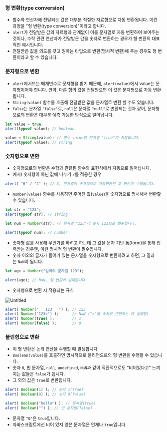 ### 형 변환(type conversion)

- 함수와 연산자에 전달되는 값은 대부분 적절한 자료형으로 자동 변환됩니다. 이런 과정을 "형 변환(type conversion)"이라고 합니다.
- `alert`가 전달받은 값의 자료형과 관계없이 이를 문자열로 자동 변환하여 보여주는 것이나, 수학 관련 연산자가 전달받은 값을 숫자로 변환하는 경우가 형 변환의 대표적인 예시입니다.
- 전달받은 값을 의도를 갖고 원하는 타입으로 변환(명시적 변환)해 주는 경우도 형 변환이라고 할 수 있습니다.

### 문자형으로 변환

- `alert`메서드는 매개변수로 문자형을 받기 때문에, `alert(value)`에서 value는 문자형이어야 합니다. 만약, 다른 형의 값을 전달받으면 이 값은 문자형으로 자동 변환됩니다.
- `String(value)` 함수를 호출해 전달받은 값을 문자열로 변환 할 수도 있습니다.
- `false`는 문자열 `"false"`로, `null`은 문자열 `"null"`로 변환되는 것과 같이, 문자형으로의 변환은 대부분 예측 가능한 방식으로 일어납니다.

```jsx
let value = true;
alert(typeof value); // boolean

value = String(value); // 변수 value엔 문자열 "true"가 저장됩니다.
alert(typeof value); // string
```

### 숫자형으로 변환

- 숫자형으로의 변환은 수학과 관련된 함수와 표현식에서 자동으로 일어납니다.
- 예시) 숫자형이 아닌 값에 나누기 `/`를 적용한 경우

```jsx
alert( "6" / "2" ); // 3, 문자열이 숫자형으로 자동변환된 후 연산이 수행됩니다.
```

- `Number(value)` 함수를 사용하면 주어진 값(`value`)을 숫자형으로 명시해서 변환할 수 있습니다.

```jsx
let str = "123";
alert(typeof str); // string

let num = Number(str); // 문자열 "123"이 숫자 123으로 변환됩니다.

alert(typeof num); // number
```

- 숫자형 값를 사용해 무언가를 하려고 하는데 그 값을 문자 기반 폼(form)을 통해 입력받는 경우엔, 이런 명시적 형 변환이 필수입니다.
- 숫자 이외의 글자가 들어가 있는 문자열을 숫자형으로 변환하려고 하면, 그 결과는 `NaN`이 됩니다.

```jsx
let age = Number("임의의 문자열 123");

alert(age); // NaN, 형 변환이 실패합니다.
```

- 숫자형으로 변환 시 적용되는 규칙

![Untitled](https://s3-us-west-2.amazonaws.com/secure.notion-static.com/0adcbbb3-5aec-433c-9820-4a6895a73ded/Untitled.png)

```jsx
alert( Number("   123   ") ); // 123
alert( Number("123z") );      // NaN ("z"를 숫자로 변환하는 데 실패함)
alert( Number(true) );        // 1
alert( Number(false) );       // 0
```

### 불린형으로 변환

- 이 형 변환은 논리 연산을 수행할 때 발생합니다
- `Boolean(value)`를 호출하면 명시적으로 불리언으로의 형 변환을 수행할 수 있습니다.
- 숫자 `0`, 빈 문자열, `null`, `undefined`, `NaN`과 같이 직관적으로도 “비어있다고” 느껴지는 값들은 `false`가 됩니다.
- 그 외의 값은 `true`로 변환됩니다.

```jsx
alert( Boolean(1) ); // 숫자 1(true)
alert( Boolean(0) ); // 숫자 0(false)

alert( Boolean("hello") ); // 문자열(true)
alert( Boolean("") ); // 빈 문자열(false)
```

- 문자열 `"0"`은 `true`입니다.
- 자바스크립트에선 비어 있지 않은 문자열은 언제나 `true`입니다.

